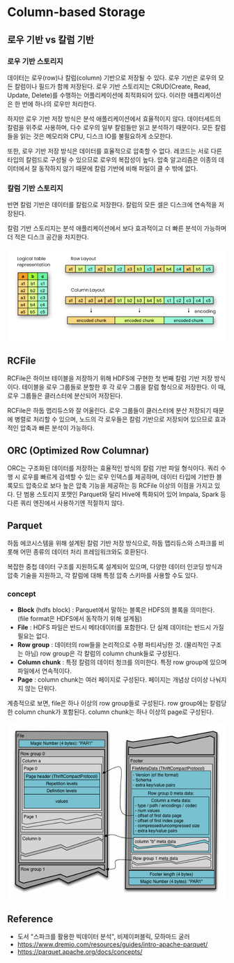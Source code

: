 # Column-based Storage

## 로우 기반 vs 칼럼 기반

### 로우 기반 스토리지

데이터는 로우(row)나 칼럼(column) 기반으로 저장될 수 있다. 로우 기반은 로우의 모든 칼럼이나 필드가 함께 저장된다.
로우 기반 스토리지는 CRUD(Create, Read, Update, Delete)를 수행하는 어플리케이션에 최적화되어 있다.
이러한 애플리케이션은 한 번에 하나의 로우만 처리한다.

하지만 로우 기반 저장 방식은 분석 애플리케이션에서 효율적이지 않다.
데이터세트의 칼럼을 위주로 사용하며, 다수 로우의 일부 칼럼들만 읽고 분석하기 때문이다.
모든 칼럼들을 읽는 것은 메모리와 CPU, 디스크 IO를 불필요하게 소모한다.

또한, 로우 기반 저장 방식은 데이터를 효율적으로 압축할 수 없다.
레코드는 서로 다른 타입의 칼럼드로 구성될 수 있으므로 로우의 복잡성이 높다.
압축 알고리즘은 이종의 데이터에서 잘 동작하지 않기 때문에 칼럼 기반에 비해 파일이 클 수 밖에 없다.


### 칼럼 기반 스토리지

반면 칼럼 기반은 데이터를 칼럼으로 저장한다.
칼럼의 모든 셀은 디스크에 연속적을 저장된다.

칼럼 기반 스토리지는 분석 애플리케이션에서 보다 효과적이고 더 빠른 분석이 가능하며 더 적은 디스크 공간을 차지한다.


![file_format_rowbased_vs_columnbased](img/file_format_rowbased_vs_columnbased.png)


## RCFile
RCFile은 하이브 테이블을 저장하기 위해 HDFS에 구현한 첫 번째 칼럼 기반 저장 방식이다.
테이블을 로우 그룹들로 분할한 후 각 로우 그룹을 칼럼 형식으로 저장한다. 이 때, 로우 그룹들은 클러스터에 분산되어 저장된다.

RCFile은 하둡 맵리듀스와 잘 어울린다. 로우 그룹들이 클러스터에 분산 저장되기 때문에 병렬로 처리할 수 있으며,
노드의 각 로우들은 칼럼 기반으로 저장되어 있으므로 효과적인 압축과 빠른 분석이 가능하다.


## ORC (Optimized Row Columnar)
ORC는 구조화된 데이터를 저장하는 효율적인 방식의 칼럼 기반 파일 형식이다.
쿼리 수행 시 로우를 빠르게 검색할 수 있는 로우 인덱스를 제공하며,
데이터 타입에 기반한 블록모드 압축으로 보다 높은 압축 기능을 제공하는 등 RCFile 이상의 이점을 가지고 있다.
단 범용 스토리지 포맷인 Parquet와 달리 Hive에 특화되어 있어 Impala, Spark 등 다른 쿼리 엔진에서 사용하기엔 적절하지 않다.


## Parquet
하둡 에코시스템을 위해 설계된 칼럼 기반 저장 방식으로, 하둡 맵리듀스와 스파크를 비롯해 어떤 종류의 데이터 처리 프레임워크와도 호환된다.

복잡한 중첩 데이터 구조를 지원하도록 설계되어 있으며, 다양한 데이터 인코딩 방식과 압축 기술을 지원하고,
각 칼럼에 대해 특정 압축 스키마를 사용할 수도 있다.

### concept

- **Block** (hdfs block) : Parquet에서 말하는 블록은 HDFS의 블록을 의미한다. (file format은 HDFS에서 동작하기 위해 설계됨)
- **File** : HDFS 파일은 반드시 메타데이터를 포함한다. 단 실제 데이터는 반드시 가질 필요는 없다.
- **Row group** : 데이터의 row들을 논리적으로 수평 파티셔닝한 것. (물리적인 구조는 아님) row group은 각 칼럼의 column chunk들로 구성된다.
- **Column chunk** : 특정 칼럼의 데이터 청크를 의미한다. 특정 row group에 있으며 파일에서 연속적이다.
- **Page** : column chunk는 여러 페이지로 구성된다. 페이지는 개념상 더이상 나눠지지 않는 단위다.  

계층적으로 보면, file은 하나 이상의 row group들로 구성된다. 
row group에는 칼럼당 한 column chunk가 포함된다.
column chunk는 하나 이상의 page로 구성된다.

![parquet_architecture](img/parquet_architecture.png)



## Reference
- 도서 "스파크를 활용한 빅데이터 분석", 비제이퍼블릭, 모하마드 굴러
- https://www.dremio.com/resources/guides/intro-apache-parquet/
- https://parquet.apache.org/docs/concepts/
